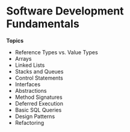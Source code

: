 # Software Development Fundamentals

**Topics**
- Reference Types vs. Value Types
- Arrays
- Linked Lists
- Stacks and Queues
- Control Statements
- Interfaces
- Abstractions
- Method Signatures
- Deferred Execution
- Basic SQL Queries
- Design Patterns
- Refactoring
